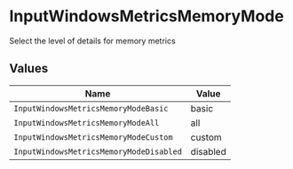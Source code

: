 # InputWindowsMetricsMemoryMode

Select the level of details for memory metrics


## Values

| Name                                    | Value                                   |
| --------------------------------------- | --------------------------------------- |
| `InputWindowsMetricsMemoryModeBasic`    | basic                                   |
| `InputWindowsMetricsMemoryModeAll`      | all                                     |
| `InputWindowsMetricsMemoryModeCustom`   | custom                                  |
| `InputWindowsMetricsMemoryModeDisabled` | disabled                                |